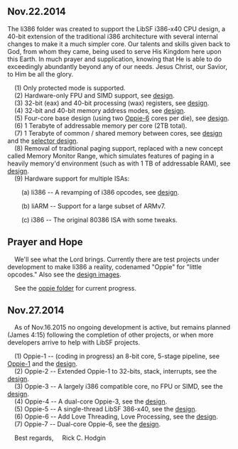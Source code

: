 Nov.22.2014
-----------

The li386 folder was created to support the LibSF i386-x40 CPU design, a 40-bit extension of the traditional i386 architecture with several internal changes to make it a much simpler core.  Our talents and skills given back to God, from whom they came, being used to serve His Kingdom here upon this Earth.  In much prayer and supplication, knowing that He is able to do exceedingly abundantly beyond any of our needs.  Jesus Christ, our Savior, to Him be all the glory.

&nbsp;&nbsp;&nbsp;&nbsp;(1)  Only protected mode is supported.<br>
&nbsp;&nbsp;&nbsp;&nbsp;(2)  Hardware-only FPU and SIMD support, see [design](https://github.com/RickCHodgin/libsf/blob/master/li386/oppie/oppie-5.png).<br>
&nbsp;&nbsp;&nbsp;&nbsp;(3)  32-bit (eax) and 40-bit processing (wax) registers, see [design](https://github.com/RickCHodgin/libsf/blob/master/li386/li386-documentation/images/wex_register_mapping.png).<br>
&nbsp;&nbsp;&nbsp;&nbsp;(4)  32-bit and 40-bit memory address modes, see [design](https://github.com/RickCHodgin/libsf/blob/master/li386/li386-documentation/images/eflags.png).<br>
&nbsp;&nbsp;&nbsp;&nbsp;(5)  Four-core base design (using two [Oppie-6](https://github.com/RickCHodgin/libsf/blob/master/li386/oppie/oppie-6.png) cores per die), see [design](https://github.com/RickCHodgin/libsf/blob/master/li386/oppie/oppie-7.png).<br>
&nbsp;&nbsp;&nbsp;&nbsp;(6)  1 Terabyte of addressable memory per core (2TB total).<br>
&nbsp;&nbsp;&nbsp;&nbsp;(7)  1 Terabyte of common / shared memory between cores, see [design](https://github.com/RickCHodgin/libsf/blob/master/li386/oppie/oppie-7.png) and the [selector design](https://github.com/RickCHodgin/libsf/blob/master/li386/li386-documentation/images/selector.png).<br>
&nbsp;&nbsp;&nbsp;&nbsp;(8)  Removal of traditional paging support, replaced with a new concept called Memory Monitor Range, which simulates features of paging in a heavily memory'd environment (such as with 1 TB of addressable RAM), see [design](https://github.com/RickCHodgin/libsf/blob/master/li386/li386-documentation/images/paging_cr0_cr4.png).<br>
&nbsp;&nbsp;&nbsp;&nbsp;(9)  Hardware support for multiple ISAs:<br>
	
&nbsp;&nbsp;&nbsp;&nbsp;&nbsp;&nbsp;&nbsp;&nbsp;(a) li386 -- A revamping of i386 opcodes, see [design](https://github.com/RickCHodgin/libsf/tree/master/li386/oppie/LibSF-386-x40).
		
&nbsp;&nbsp;&nbsp;&nbsp;&nbsp;&nbsp;&nbsp;&nbsp;(b) liARM -- Support for a large subset of ARMv7.
		
&nbsp;&nbsp;&nbsp;&nbsp;&nbsp;&nbsp;&nbsp;&nbsp;(c) i386  -- The original 80386 ISA with some tweaks.

Prayer and Hope
---------------

&nbsp;&nbsp;&nbsp;&nbsp;We'll see what the Lord brings.  Currently there are test projects under development to make li386 a reality, codenamed "Oppie" for "little opcodes."  Also see the [design images](https://github.com/RickCHodgin/libsf/tree/master/li386/li386-documentation/images).

&nbsp;&nbsp;&nbsp;&nbsp;See the [oppie folder](https://github.com/RickCHodgin/libsf/tree/master/li386/oppie) for current progress.

Nov.27.2014
-----------

&nbsp;&nbsp;&nbsp;&nbsp;As of Nov.16.2015 no ongoing development is active, but remains planned (James 4:15) following the completion of other projects, or when more developers arrive to help with LibSF projects.

&nbsp;&nbsp;&nbsp;&nbsp;(1)  Oppie-1 -- (coding in progress) an 8-bit core, 5-stage pipeline, see [Oppie-1](https://github.com/RickCHodgin/libsf/tree/master/li386/oppie/oppie1) and the [design](https://github.com/RickCHodgin/libsf/blob/master/li386/oppie/oppie-1.png).<br>
&nbsp;&nbsp;&nbsp;&nbsp;(2)  Oppie-2 -- Extended Oppie-1 to 32-bits, stack, interrupts, see the [design](https://github.com/RickCHodgin/libsf/blob/master/li386/oppie/oppie-2.png).<br>
&nbsp;&nbsp;&nbsp;&nbsp;(3)  Oppie-3 -- A largely i386 compatible core, no FPU or SIMD, see the [design](https://github.com/RickCHodgin/libsf/blob/master/li386/oppie/oppie-3.png).<br>
&nbsp;&nbsp;&nbsp;&nbsp;(4)  Oppie-4 -- A dual-core Oppie-3, see the [design](https://github.com/RickCHodgin/libsf/blob/master/li386/oppie/oppie-4.png).<br>
&nbsp;&nbsp;&nbsp;&nbsp;(5)  Oppie-5 -- A single-thread LibSF 386-x40, see the [design](https://github.com/RickCHodgin/libsf/blob/master/li386/oppie/oppie-5.png).<br>
&nbsp;&nbsp;&nbsp;&nbsp;(6)  Oppie-6 -- Add Love Threading, Love Processing, see the [design](https://github.com/RickCHodgin/libsf/blob/master/li386/oppie/oppie-6.png).<br>
&nbsp;&nbsp;&nbsp;&nbsp;(7)  Oppie-7 -- Dual-core Oppie-6, see the [design](https://github.com/RickCHodgin/libsf/blob/master/li386/oppie/oppie-7.png).<br>

&nbsp;&nbsp;&nbsp;&nbsp;Best regards,
&nbsp;&nbsp;&nbsp;&nbsp;Rick C. Hodgin

